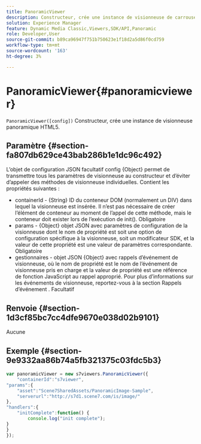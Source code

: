 ```yaml
---
title: PanoramicViewer
description: Constructeur, crée une instance de visionneuse de carrousel HTML5.
solution: Experience Manager
feature: Dynamic Media Classic,Viewers,SDK/API,Panoramic
role: Developer,User
source-git-commit: b89ca96947f751b750623e1f18d2a5d86f0cd759
workflow-type: tm+mt
source-wordcount: '163'
ht-degree: 3%

---
```


# PanoramicViewer{#panoramicviewer}

`PanoramicViewer([config])`
Constructeur, crée une instance de visionneuse panoramique HTML5.

## Paramètre {#section-fa807db629ce43bab286b1e1dc96c492}

L’objet de configuration JSON facultatif config {Object} permet de transmettre tous les paramètres de visionneuse au constructeur et d’éviter d’appeler des méthodes de visionneuse individuelles. Contient les propriétés suivantes :
* containerId - {String} ID du conteneur DOM (normalement un DIV) dans lequel la visionneuse est insérée. Il n’est pas nécessaire de créer l’élément de conteneur au moment de l’appel de cette méthode, mais le conteneur doit exister lors de l’exécution de init(). Obligatoire
* params - {Object} objet JSON avec paramètres de configuration de la visionneuse dont le nom de propriété est soit une option de configuration spécifique à la visionneuse, soit un modificateur SDK, et la valeur de cette propriété est une valeur de paramètres correspondante. Obligatoire
* gestionnaires - objet JSON {Object} avec rappels d’événement de visionneuse, où le nom de propriété est le nom de l’événement de visionneuse pris en charge et la valeur de propriété est une référence de fonction JavaScript au rappel approprié. Pour plus d’informations sur les événements de visionneuse, reportez-vous à la section Rappels d’événement . Facultatif


## Renvoie {#section-1d3cf85bc7cc4dfe9670e038d02b9101}

Aucune

## Exemple {#section-9e9332aa86b74a5fb321375c03fdc5b3}

```javascript {.line-numbers}
var panoramicViewer = new s7viewers.PanoramicViewer({
	"containerId":"s7viewer",
"params":{
	"asset":"Scene7SharedAssets/PanoramicImage-Sample",
	"serverurl":"http://s7d1.scene7.com/is/image/"
},
"handlers":{
	"initComplete":function() {
		console.log("init complete");
}
}
});
```
